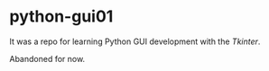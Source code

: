 # python-gui01

It was a repo for learning Python GUI development with the *Tkinter*.

Abandoned for now.
